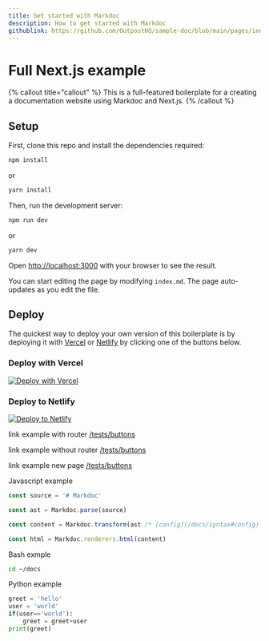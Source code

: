 ```yaml
---
title: Get started with Markdoc
description: How to get started with Markdoc
githublink: https://github.com/OutpostHQ/sample-doc/blob/main/pages/index.md
---
```


# Full Next.js example

{% callout title="callout" %}
This is a full-featured boilerplate for a creating a documentation website using Markdoc and Next.js.
{% /callout %}

## Setup

First, clone this repo and install the dependencies required:

```bash
npm install
```

or

```bash
yarn install
```

Then, run the development server:

```bash
npm run dev
```

or

```bash
yarn dev
```

Open [http://localhost:3000](http://localhost:3000) with your browser to see the result.

You can start editing the page by modifying `index.md`. The page auto-updates as you edit the file.

## Deploy

The quickest way to deploy your own version of this boilerplate is by deploying it with [Vercel](https://vercel.com) or [Netlify](https://www.netlify.com/) by clicking one of the buttons below.

### Deploy with Vercel

[![Deploy with Vercel](https://vercel.com/button)](https://vercel.com/new/clone?repository-url=https://github.com/markdoc/next.js-starter)

### Deploy to Netlify

[![Deploy to Netlify](https://www.netlify.com/img/deploy/button.svg)](https://app.netlify.com/start/deploy?repository=https://github.com/markdoc/next.js-starter)

link example with router
[/tests/buttons](/tests/buttons)

link example without router
[/tests/buttons](@/tests/buttons)

link example new page
[/tests/buttons](!/tests/buttons)

Javascript example

```js
const source = '# Markdoc'

const ast = Markdoc.parse(source)

const content = Markdoc.transform(ast /* [config](/docs/syntax#config) */)

const html = Markdoc.renderers.html(content)
```

Bash exmple

```bash
cd ~/docs
```

Python example

```python
greet = 'hello'
user = 'world'
if(user=='world'):
    greet = greet+user
print(greet)

```
